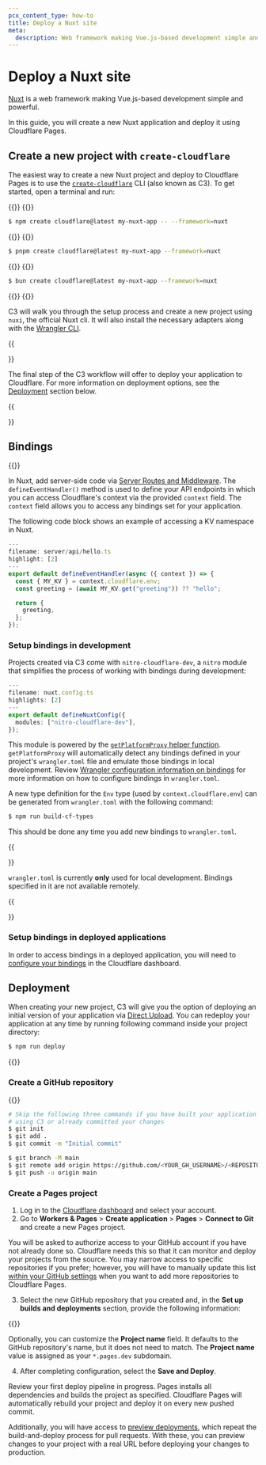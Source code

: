 ```yaml
---
pcx_content_type: how-to
title: Deploy a Nuxt site
meta:
  description: Web framework making Vue.js-based development simple and powerful.
---
```


# Deploy a Nuxt site

[Nuxt](https://nuxt.com) is a web framework making Vue.js-based development simple and powerful.

In this guide, you will create a new Nuxt application and deploy it using Cloudflare Pages.

## Create a new project with `create-cloudflare`

The easiest way to create a new Nuxt project and deploy to Cloudflare Pages is to use the [`create-cloudflare`](https://www.npmjs.com/package/create-cloudflare) CLI (also known as C3). To get started, open a terminal and run:

{{<tabs labels="npm | pnpm | bun">}}
{{<tab label="npm" default="true">}}

```sh
$ npm create cloudflare@latest my-nuxt-app -- --framework=nuxt
```

{{</tab>}}
{{<tab label="pnpm">}}

```sh
$ pnpm create cloudflare@latest my-nuxt-app --framework=nuxt
```

{{</tab>}}
{{<tab label="bun">}}

```sh
$ bun create cloudflare@latest my-nuxt-app --framework=nuxt
```

{{</tab>}}
{{</tabs>}}

C3 will walk you through the setup process and create a new project using `nuxi`, the official Nuxt cli. It will also install the necessary adapters along with the [Wrangler CLI](/workers/wrangler/install-and-update/#check-your-wrangler-version).

{{<Aside type="note" header="Deployment">}}

The final step of the C3 workflow will offer to deploy your application to Cloudflare. For more information on deployment options, see the [Deployment](#deployment) section below.

{{</Aside>}}

## Bindings

{{<render file="/_framework-guides/_bindings_definition.md">}}

In Nuxt, add server-side code via [Server Routes and Middleware](https://nuxt.com/docs/guide/directory-structure/server#server-directory). The `defineEventHandler()` method is used to define your API endpoints in which you can access Cloudflare's context via the provided `context` field. The `context` field allows you to access any bindings set for your application.

The following code block shows an example of accessing a KV namespace in Nuxt.

```typescript
---
filename: server/api/hello.ts
highlight: [2]
---
export default defineEventHandler(async ({ context }) => {
  const { MY_KV } = context.cloudflare.env;
  const greeting = (await MY_KV.get("greeting")) ?? "hello";

  return {
    greeting,
  };
});
```

### Setup bindings in development

Projects created via C3 come with `nitro-cloudflare-dev`, a `nitro` module that simplifies the process of working with bindings during development:

```typescript
---
filename: nuxt.config.ts
highlights: [2]
---
export default defineNuxtConfig({
  modules: ["nitro-cloudflare-dev"],
});
```

This module is powered by the [`getPlatformProxy` helper function](/workers/wrangler/api#getplatformproxy). `getPlatformProxy` will automatically detect any bindings defined in your project's `wrangler.toml` file and emulate those bindings in local development. Review [Wrangler configuration information on bindings](/workers/wrangler/configuration/#bindings) for more information on how to configure bindings in `wrangler.toml`.

A new type definition for the `Env` type (used by `context.cloudflare.env`) can be generated from `wrangler.toml` with the following command:

```sh
$ npm run build-cf-types
```

This should be done any time you add new bindings to `wrangler.toml`.

{{<Aside type="note">}}

`wrangler.toml` is currently **only** used for local development. Bindings specified in it are not available remotely.

{{</Aside>}}

### Setup bindings in deployed applications

In order to access bindings in a deployed application, you will need to [configure your bindings](/pages/functions/bindings/) in the Cloudflare dashboard.

## Deployment

When creating your new project, C3 will give you the option of deploying an initial version of your application via [Direct Upload](/pages/how-to/use-direct-upload-with-continuous-integration/). You can redeploy your application at any time by running following command inside your project directory:

```sh
$ npm run deploy
```

{{<render file="/_framework-guides/_git-integration.md">}}

### Create a GitHub repository

{{<render file="/_framework-guides/_create-gh-repo.md">}}

```sh
# Skip the following three commands if you have built your application
# using C3 or already committed your changes
$ git init
$ git add .
$ git commit -m "Initial commit"

$ git branch -M main
$ git remote add origin https://github.com/<YOUR_GH_USERNAME>/<REPOSITORY_NAME>
$ git push -u origin main
```

### Create a Pages project

1. Log in to the [Cloudflare dashboard](https://dash.cloudflare.com/) and select your account.
2. Go to **Workers & Pages** > **Create application** > **Pages** > **Connect to Git** and create a new Pages project.

You will be asked to authorize access to your GitHub account if you have not already done so. Cloudflare needs this so that it can monitor and deploy your projects from the source. You may narrow access to specific repositories if you prefer; however, you will have to manually update this list [within your GitHub settings](https://github.com/settings/installations) when you want to add more repositories to Cloudflare Pages.

3. Select the new GitHub repository that you created and, in the **Set up builds and deployments** section, provide the following information:

{{<pages-build-preset framework="nuxt-js">}}

Optionally, you can customize the **Project name** field. It defaults to the GitHub repository's name, but it does not need to match. The **Project name** value is assigned as your `*.pages.dev` subdomain.

4. After completing configuration, select the **Save and Deploy**.

Review your first deploy pipeline in progress. Pages installs all dependencies and builds the project as specified. Cloudflare Pages will automatically rebuild your project and deploy it on every new pushed commit.

Additionally, you will have access to [preview deployments](/pages/configuration/preview-deployments/), which repeat the build-and-deploy process for pull requests. With these, you can preview changes to your project with a real URL before deploying your changes to production.
